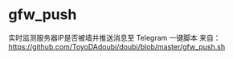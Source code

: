 # gfw_push
实时监测服务器IP是否被墙并推送消息至 Telegram 一键脚本
来自：https://github.com/ToyoDAdoubi/doubi/blob/master/gfw_push.sh

